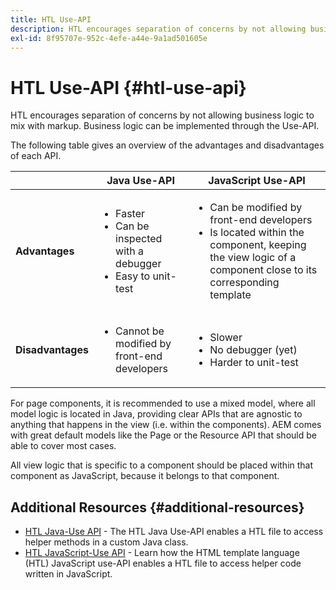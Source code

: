 ```yaml
---
title: HTL Use-API
description: HTL encourages separation of concerns by not allowing business logic to mix with markup and instead implementing such logic through the Use-API. 
exl-id: 8f95707e-952c-4efe-a44e-9a1ad501605e
---
```


# HTL Use-API {#htl-use-api}

HTL encourages separation of concerns by not allowing business logic to mix with markup. Business logic can be implemented through the Use-API. 

The following table gives an overview of the advantages and disadvantages of each API.

||**Java Use-API**|**JavaScript Use-API**|
|--- |--- |--- |
|**Advantages**|<ul><li>Faster</li><li>Can be inspected with a debugger</li><li>Easy to unit-test</li></ul>|<ul><li>Can be modified by front-end developers</li><li>Is located within the component, keeping the view logic of a component close to its corresponding template</li></ul>|
|**Disadvantages**|<ul><li>Cannot be modified by front-end developers</li></ul>|<ul><li>Slower</li><li>No debugger (yet)</li><li>Harder to unit-test</li></ul>|

For page components, it is recommended to use a mixed model, where all model logic is located in Java, providing clear APIs that are agnostic to anything that happens in the view (i.e. within the components). AEM comes with great default models like the Page or the Resource API that should be able to cover most cases.

All view logic that is specific to a component should be placed within that component as JavaScript, because it belongs to that component.

## Additional Resources {#additional-resources}

* [HTL Java-Use API](use-api-java.md) - The HTL Java Use-API enables a HTL file to access helper methods in a custom Java class.
* [HTL JavaScript-Use API](use-api-javascript.md) - Learn how the HTML template language (HTL) JavaScript use-API enables a HTL file to access helper code written in JavaScript.
